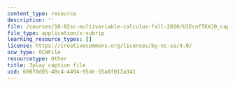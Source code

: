 ```yaml
---
content_type: resource
description: ''
file: /courses/18-02sc-multivariable-calculus-fall-2010/U1EcnfTKXJ0_captions.vtt
file_type: application/x-subrip
learning_resource_types: []
license: https://creativecommons.org/licenses/by-nc-sa/4.0/
ocw_type: OCWFile
resourcetype: Other
title: 3play caption file
uid: 69070d05-40c4-4494-95de-55a8f012a341
---
```

